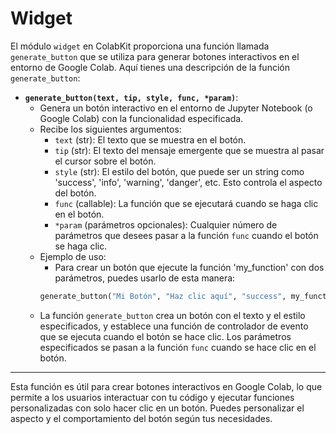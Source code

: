 # Widget

El módulo `widget` en ColabKit proporciona una función llamada `generate_button` que se utiliza para generar botones interactivos en el entorno de Google Colab. Aquí tienes una descripción de la función `generate_button`:

- **`generate_button(text, tip, style, func, *param)`**:
  - Genera un botón interactivo en el entorno de Jupyter Notebook (o Google Colab) con la funcionalidad especificada.
  - Recibe los siguientes argumentos:
    - `text` (str): El texto que se muestra en el botón.
    - `tip` (str): El texto del mensaje emergente que se muestra al pasar el cursor sobre el botón.
    - `style` (str): El estilo del botón, que puede ser un string como 'success', 'info', 'warning', 'danger', etc. Esto controla el aspecto del botón.
    - `func` (callable): La función que se ejecutará cuando se haga clic en el botón.
    - `*param` (parámetros opcionales): Cualquier número de parámetros que desees pasar a la función `func` cuando el botón se haga clic.
  - Ejemplo de uso:
    - Para crear un botón que ejecute la función 'my_function' con dos parámetros, puedes usarlo de esta manera:
    ```python
    generate_button("Mi Botón", "Haz clic aquí", "success", my_function, param1, param2)
    ```
  - La función `generate_button` crea un botón con el texto y el estilo especificados, y establece una función de controlador de evento que se ejecuta cuando el botón se hace clic. Los parámetros especificados se pasan a la función `func` cuando se hace clic en el botón.

---

Esta función es útil para crear botones interactivos en Google Colab, lo que permite a los usuarios interactuar con tu código y ejecutar funciones personalizadas con solo hacer clic en un botón. Puedes personalizar el aspecto y el comportamiento del botón según tus necesidades.

